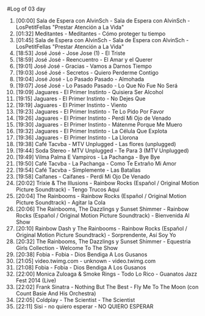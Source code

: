 #Log of 03 day

1. [00:00] Sala de Espera con AlvinSch - Sala de Espera con AlvinSch - LosPetitFellas "Prestar Atención a La Vida"
1. [01:32] Meditantes - Meditantes - Cómo proteger tu tiempo
1. [01:45] Sala de Espera con AlvinSch - Sala de Espera con AlvinSch - LosPetitFellas "Prestar Atención a La Vida"
1. [18:53] José José - Jose Jose (1) - El Triste
1. [18:59] José José - Reencuentro - El Amar y el Querer
1. [19:01] José José - Gracias - Vamos a Darnos Tiempo
1. [19:03] José José - Secretos - Quiero Perderme Contigo
1. [19:04] José José - Lo Pasado Pasado - Almohada
1. [19:07] José José - Lo Pasado Pasado - Lo Que No Fue No Será
1. [19:09] Jaguares - El Primer Instinto - Quisiera Ser Alcohol
1. [19:15] Jaguares - El Primer Instinto - No Dejes Que
1. [19:19] Jaguares - El Primer Instinto - Viento
1. [19:23] Jaguares - El Primer Instinto - Te Lo Pido Por Favor
1. [19:26] Jaguares - El Primer Instinto - Perdí Mi Ojo de Venado
1. [19:30] Jaguares - El Primer Instinto - Mátenme Porque Me Muero
1. [19:32] Jaguares - El Primer Instinto - La Célula Que Explota
1. [19:36] Jaguares - El Primer Instinto - La Llorona
1. [19:38] Café Tacvba - MTV Unplugged - Las flores (unplugged)
1. [19:44] Soda Stereo - MTV Unplugged - Te Para 3 (MTV Unplugged)
1. [19:49] Vilma Palma E Vampiros - La Pachanga - Bye Bye
1. [19:50] Café Tacvba - La Pachanga - Como Te Extraño Mi Amor
1. [19:54] Café Tacvba - Simplemente - Las Batallas
1. [19:58] Caifanes - Caifanes - Perdí Mi Ojo De Venado
1. [20:02] Trixie & The Illusions - Rainbow Rocks (Español / Original Motion Picture Soundtrack) - Tengo Trucos Aquí
1. [20:04] The Rainbooms - Rainbow Rocks (Español / Original Motion Picture Soundtrack) - Agitar la Cola
1. [20:06] The Rainbooms, The Dazzlings y Sunset Shimmer - Rainbow Rocks (Español / Original Motion Picture Soundtrack) - Bienvenida Al Show
1. [20:10] Rainbow Dash y The Rainbooms - Rainbow Rocks (Español / Original Motion Picture Soundtrack) - Sorprendente, Así Soy Yo
1. [20:32] The Rainbooms, The Dazzlings y Sunset Shimmer - Equestria Girls Collection - Welcome To The Show
1. [20:38] Fobia - Fobia - Dios Bendiga A Los Gusanos
1. [21:05] video.twimg.com - unknown - video.twimg.com
1. [21:08] Fobia - Fobia - Dios Bendiga A Los Gusanos
1. [22:00] Monica Zuloaga & Smoke Rings - Todo Lo Rico - Guanatos Jazz Fest 2014 (Live)
1. [22:02] Frank Sinatra - Nothing But The Best - Fly Me To The Moon (con Count Basie And His Orchestra)
1. [22:05] Coldplay - The Scientist - The Scientist
1. [22:11] Sisi - no quiero esperar - NO QUIERO ESPERAR
